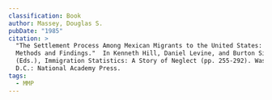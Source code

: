 ```yaml
---
classification: Book
author: Massey, Douglas S.
pubDate: "1985"
citation: >
  "The Settlement Process Among Mexican Migrants to the United States: New
  Methods and Findings."  In Kenneth Hill, Daniel Levine, and Burton Singer
  (Eds.), Immigration Statistics: A Story of Neglect (pp. 255-292). Washington,
  D.C.: National Academy Press.
tags:
  - MMP
---
```

